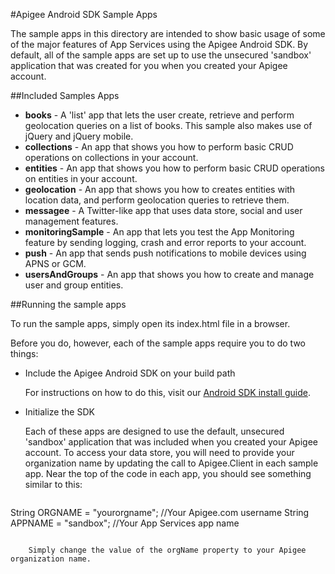 #Apigee Android SDK Sample Apps

The sample apps in this directory are intended to show basic usage of some of the major features of App Services using the Apigee Android SDK. By default, all of the sample apps are set up to use the unsecured 'sandbox' application that was created for you when you created your Apigee account.

##Included Samples Apps
* **books** - A 'list' app that lets the user create, retrieve and perform geolocation queries on a list of books. This sample also makes use of jQuery and jQuery mobile.
* **collections** - An app that shows you how to perform basic CRUD operations on collections in your account.
* **entities** - An app that shows you how to perform basic CRUD operations on entities in your account.
* **geolocation** - An app that shows you how to creates entities with location data, and perform geolocation queries to retrieve them.
* **messagee** - A Twitter-like app that uses data store, social and user management features.
* **monitoringSample** - An app that lets you test the App Monitoring feature by sending logging, crash and error reports to your account.
* **push** - An app that sends push notifications to mobile devices using APNS or GCM.
* **usersAndGroups** - An app that shows you how to create and manage user and group entities.

##Running the sample apps

To run the sample apps, simply open its index.html file in a browser.

Before you do, however, each of the sample apps require you to do two things:

* Include the Apigee Android SDK on your build path

	For instructions on how to do this, visit our [Android SDK install guide](http://apigee.com/docs/app-services/content/installing-apigee-sdk-android).

* Initialize the SDK

	Each of these apps are designed to use the default, unsecured 'sandbox' application that was included when you created your Apigee account. To access your data store, you will need to provide your organization name by updating the call to Apigee.Client in each sample app. Near the top of the code in each app, you should see something similar to this:

	```java
String ORGNAME = "yourorgname"; //Your Apigee.com username
String APPNAME = "sandbox"; //Your App Services app name
```

	Simply change the value of the orgName property to your Apigee organization name.
